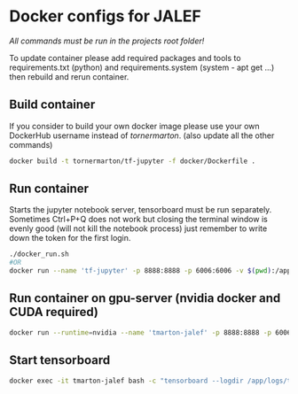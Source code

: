 # Docker configs for JALEF

*All commands must be run in the projects root folder!*

To update container please add required packages and tools to requirements.txt (python) and requirements.system 
(system - apt get ...) then rebuild and rerun container.

## Build container

If you consider to build your own docker image please use your own DockerHub username instead of *tornermarton*.
(also update all the other commands)

```bash
docker build -t tornermarton/tf-jupyter -f docker/Dockerfile .
```

## Run container

Starts the jupyter notebook server, tensorboard must be run separately. Sometimes Ctrl+P+Q does not work but closing the
terminal window is evenly good (will not kill the notebook process) just remember to write down the token for the first 
login.

```bash
./docker_run.sh
#OR
docker run --name 'tf-jupyter' -p 8888:8888 -p 6006:6006 -v $(pwd):/app tornermarton/tf-jupyter
```

## Run container on gpu-server (nvidia docker and CUDA required)

```bash
docker run --runtime=nvidia --name 'tmarton-jalef' -p 8888:8888 -p 6006:6006 -v $(pwd):/app tornermarton/tf-jupyter-gpu
```

## Start tensorboard 

```bash
docker exec -it tmarton-jalef bash -c "tensorboard --logdir /app/logs/tensorboard"
```